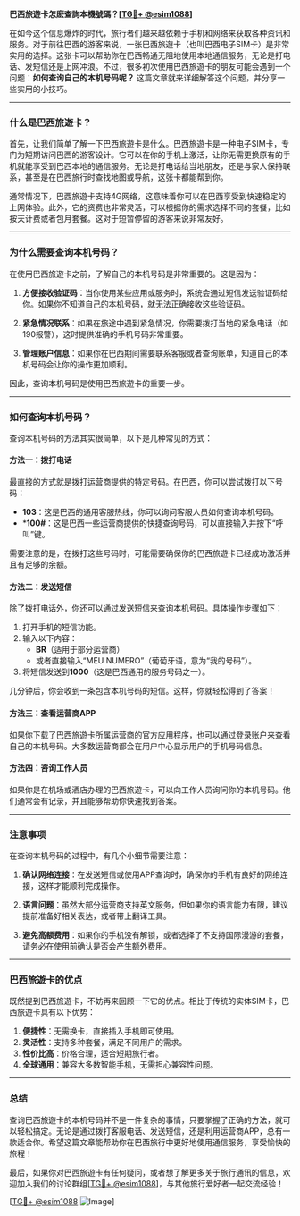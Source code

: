 **巴西旅遊卡怎麽查詢本機號碼？[[TG💪+ @esim1088](https://t.me/s/esim1088)]**

在如今这个信息爆炸的时代，旅行者们越来越依赖于手机和网络来获取各种资讯和服务。对于前往巴西的游客来说，一张巴西旅遊卡（也叫巴西电子SIM卡）是非常实用的选择。这张卡可以帮助你在巴西畅通无阻地使用本地通信服务，无论是打电话、发短信还是上网冲浪。不过，很多初次使用巴西旅遊卡的朋友可能会遇到一个问题：**如何查询自己的本机号码呢？** 这篇文章就来详细解答这个问题，并分享一些实用的小技巧。

---

### 什么是巴西旅遊卡？

首先，让我们简单了解一下巴西旅遊卡是什么。巴西旅遊卡是一种电子SIM卡，专门为短期访问巴西的游客设计。它可以在你的手机上激活，让你无需更换原有的手机就能享受到巴西本地的通信服务。无论是打电话给当地朋友，还是与家人保持联系，甚至是在巴西旅行时查找地图或导航，这张卡都能帮到你。

通常情况下，巴西旅遊卡支持4G网络，这意味着你可以在巴西享受到快速稳定的上网体验。此外，它的资费也非常灵活，可以根据你的需求选择不同的套餐，比如按天计费或者包月套餐。这对于短暂停留的游客来说非常友好。

---

### 为什么需要查询本机号码？

在使用巴西旅遊卡之前，了解自己的本机号码是非常重要的。这是因为：

1. **方便接收验证码**：当你使用某些应用或服务时，系统会通过短信发送验证码给你。如果你不知道自己的本机号码，就无法正确接收这些验证码。
   
2. **紧急情况联系**：如果在旅途中遇到紧急情况，你需要拨打当地的紧急电话（如190报警），这时提供准确的手机号码非常重要。

3. **管理账户信息**：如果你在巴西期间需要联系客服或者查询账单，知道自己的本机号码会让你的操作更加顺利。

因此，查询本机号码是使用巴西旅遊卡的重要一步。

---

### 如何查询本机号码？

查询本机号码的方法其实很简单，以下是几种常见的方式：

#### 方法一：拨打电话
最直接的方式就是拨打运营商提供的特定号码。在巴西，你可以尝试拨打以下号码：
- **103**：这是巴西的通用客服热线，你可以询问客服人员如何查询本机号码。
- ***100#**：这是巴西一些运营商提供的快捷查询号码，可以直接输入并按下“呼叫”键。

需要注意的是，在拨打这些号码时，可能需要确保你的巴西旅遊卡已经成功激活并且有足够的余额。

#### 方法二：发送短信
除了拨打电话外，你还可以通过发送短信来查询本机号码。具体操作步骤如下：
1. 打开手机的短信功能。
2. 输入以下内容：
   - **BR**（适用于部分运营商）
   - 或者直接输入“MEU NUMERO”（葡萄牙语，意为“我的号码”）。
3. 将短信发送到**1000**（这是巴西通用的服务号码之一）。

几分钟后，你会收到一条包含本机号码的短信。这样，你就轻松得到了答案！

#### 方法三：查看运营商APP
如果你下载了巴西旅遊卡所属运营商的官方应用程序，也可以通过登录账户来查看自己的本机号码。大多数运营商都会在用户中心显示用户的手机号码信息。

#### 方法四：咨询工作人员
如果你是在机场或酒店办理的巴西旅遊卡，可以向工作人员询问你的本机号码。他们通常会有记录，并且能够帮助你快速找到答案。

---

### 注意事项

在查询本机号码的过程中，有几个小细节需要注意：

1. **确认网络连接**：在发送短信或使用APP查询时，确保你的手机有良好的网络连接，这样才能顺利完成操作。
   
2. **语言问题**：虽然大部分运营商支持英文服务，但如果你的语言能力有限，建议提前准备好相关表达，或者带上翻译工具。

3. **避免高额费用**：如果你的手机没有解锁，或者选择了不支持国际漫游的套餐，请务必在使用前确认是否会产生额外费用。

---

### 巴西旅遊卡的优点

既然提到巴西旅遊卡，不妨再来回顾一下它的优点。相比于传统的实体SIM卡，巴西旅遊卡具有以下优势：

1. **便捷性**：无需换卡，直接插入手机即可使用。
2. **灵活性**：支持多种套餐，满足不同用户的需求。
3. **性价比高**：价格合理，适合短期旅行者。
4. **全球通用**：兼容大多数智能手机，无需担心兼容性问题。

---

### 总结

查询巴西旅遊卡的本机号码并不是一件复杂的事情，只要掌握了正确的方法，就可以轻松搞定。无论是通过拨打客服电话、发送短信，还是利用运营商APP，总有一款适合你。希望这篇文章能帮助你在巴西旅行中更好地使用通信服务，享受愉快的旅程！

最后，如果你对巴西旅遊卡有任何疑问，或者想了解更多关于旅行通讯的信息，欢迎加入我们的讨论群组[[TG💪+ @esim1088](https://t.me/s/esim1088)]，与其他旅行爱好者一起交流经验！

[[TG💪+ @esim1088](https://t.me/s/esim1088) ![Image](https://i.postimg.cc/4NQfJmqS/Snipaste-2025-05-13-00-14-12.png)]